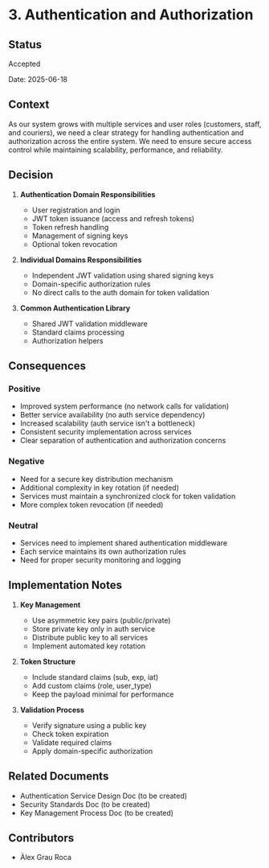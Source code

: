 # 3. Authentication and Authorization

## Status

Accepted

Date: 2025-06-18

## Context

As our system grows with multiple services and user roles (customers, staff, and couriers), we need a clear strategy for
handling authentication and authorization across the entire system. We need to ensure secure access control while
maintaining scalability, performance, and reliability.

## Decision

1. **Authentication Domain Responsibilities**
    - User registration and login
    - JWT token issuance (access and refresh tokens)
    - Token refresh handling
    - Management of signing keys
    - Optional token revocation

2. **Individual Domains Responsibilities**
    - Independent JWT validation using shared signing keys
    - Domain-specific authorization rules
    - No direct calls to the auth domain for token validation

3. **Common Authentication Library**
    - Shared JWT validation middleware
    - Standard claims processing
    - Authorization helpers

## Consequences

### Positive

- Improved system performance (no network calls for validation)
- Better service availability (no auth service dependency)
- Increased scalability (auth service isn't a bottleneck)
- Consistent security implementation across services
- Clear separation of authentication and authorization concerns

### Negative

- Need for a secure key distribution mechanism
- Additional complexity in key rotation (if needed)
- Services must maintain a synchronized clock for token validation
- More complex token revocation (if needed)

### Neutral

- Services need to implement shared authentication middleware
- Each service maintains its own authorization rules
- Need for proper security monitoring and logging

## Implementation Notes

1. **Key Management**
    - Use asymmetric key pairs (public/private)
    - Store private key only in auth service
    - Distribute public key to all services
    - Implement automated key rotation

2. **Token Structure**
    - Include standard claims (sub, exp, iat)
    - Add custom claims (role, user_type)
    - Keep the payload minimal for performance

3. **Validation Process**
    - Verify signature using a public key
    - Check token expiration
    - Validate required claims
    - Apply domain-specific authorization

## Related Documents

- Authentication Service Design Doc (to be created)
- Security Standards Doc (to be created)
- Key Management Process Doc (to be created)

## Contributors

- Àlex Grau Roca